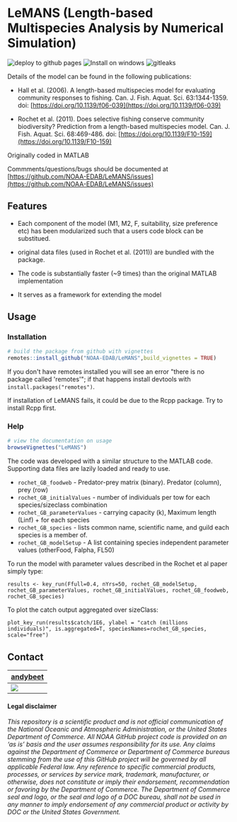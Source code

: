 # LeMANS (Length-based Multispecies Analysis by Numerical Simulation)

![deploy to github pages](https://github.com/NOAA-EDAB/LeMANS/workflows/deploy%20to%20github%20pages/badge.svg)
![Install on windows](https://github.com/NOAA-EDAB/LeMANS/workflows/Install%20on%20windows/badge.svg)
![gitleaks](https://github.com/NOAA-EDAB/LeMANS/workflows/gitleaks/badge.svg)

Details of the model can be found in the following publications:

* Hall et al. (2006). A length-based multispecies model for evaluating community responses to fishing. Can. J. Fish. Aquat. Sci. 63:1344-1359. doi: [https://doi.org/10.1139/f06-039](https://doi.org/10.1139/f06-039)

* Rochet et al. (2011). Does selective fishing conserve community biodiversity? Prediction from a length-based multispecies model. Can. J. Fish. Aquat. Sci. 68:469-486. doi: [https://doi.org/10.1139/F10-159](https://doi.org/10.1139/F10-159)

Originally coded in MATLAB

Commments/questions/bugs should be documented at [https://github.com/NOAA-EDAB/LeMANS/issues](https://github.com/NOAA-EDAB/LeMANS/issues)

## Features

* Each component of the model (M1, M2, F, suitability, size preference etc) has been modularized such that a users code block can be substitued.

* original data files (used in Rochet et al. (2011)) are bundled with the package.

* The code is substantially faster (~9 times) than the original MATLAB implementation

* It serves as a framework for extending the model

## Usage

### Installation

``` r
# build the package from github with vignettes
remotes::install_github("NOAA-EDAB/LeMANS",build_vignettes = TRUE)
```
If you don't have remotes installed you will see an error "there is no package called 'remotes'"; if that happens install devtools with `install.packages("remotes")`.

If installation of LeMANS fails, it could be due to the Rcpp package. Try to install Rcpp first.

### Help

```r
# view the documentation on usage
browseVignettes("LeMANS")
```

The code was developed with a similar structure to the MATLAB code. Supporting data files are lazily loaded and ready to use.

* `rochet_GB_foodweb`  - Predator-prey matrix (binary). Predator (column), prey (row)
* `rochet_GB_initialValues`  - number of individuals per tow for each species/sizeclass combination
* `rochet_GB_parameterValues` - carrying capacity (k), Maximum length (Linf) + for each species
* `rochet_GB_species` - lists common name, scientific name, and guild each species is a member of.
* `rochet_GB_modelSetup` - A list containing species independent parameter values (otherFood, Falpha, FL50)

To run the model with parameter values described in the Rochet et al paper simply type:

`results <- key_run(Ffull=0.4, nYrs=50, rochet_GB_modelSetup, rochet_GB_parameterValues, rochet_GB_initialValues, rochet_GB_foodweb, rochet_GB_species)`

To plot the catch output aggregated over sizeClass:

`plot_key_run(results$catch/1E6, ylabel = "catch (millions individuals)", is.aggregated=T, speciesNames=rochet_GB_species, scale="free")`

## Contact

| [andybeet](https://github.com/andybeet)        
| ----------------------------------------------------------------------------------------------- 
| [![](https://avatars1.githubusercontent.com/u/22455149?s=100&v=4)](https://github.com/andybeet) | 



#### Legal disclaimer

*This repository is a scientific product and is not official
communication of the National Oceanic and Atmospheric Administration, or
the United States Department of Commerce. All NOAA GitHub project code
is provided on an ‘as is’ basis and the user assumes responsibility for
its use. Any claims against the Department of Commerce or Department of
Commerce bureaus stemming from the use of this GitHub project will be
governed by all applicable Federal law. Any reference to specific
commercial products, processes, or services by service mark, trademark,
manufacturer, or otherwise, does not constitute or imply their
endorsement, recommendation or favoring by the Department of Commerce.
The Department of Commerce seal and logo, or the seal and logo of a DOC
bureau, shall not be used in any manner to imply endorsement of any
commercial product or activity by DOC or the United States Government.*

